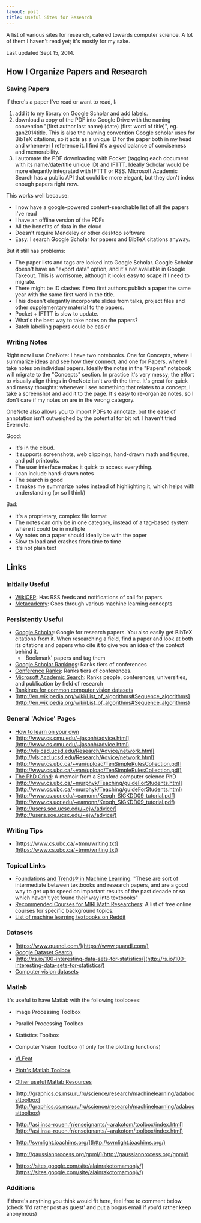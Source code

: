 ```yaml
---
layout: post
title: Useful Sites for Research
---
```


A list of various sites for research, catered towards computer science. A lot of
them I haven't read yet; it's mostly for my sake.

<!--end excerpt-->
Last updated Sept 15, 2014.

## How I Organize Papers and Research

### Saving Papers
If there's a paper I've read or want to read, I: 

1. add it to my library on Google Scholar and add labels. 
2. download a copy of the PDF into Google Drive with the naming convention
   "(first author last name) (date) (first word of title)", eg.  gan2014title.
   This is also the naming convention Google scholar uses for BibTeX citations,
   so it acts as a unique ID for the paper both in my head and whenever I
   reference it. I find it's a good balance of conciseness and memorability.  
3. I automate the PDF downloading with Pocket (tagging each document with its
   name/date/title unique ID) and IFTTT. Ideally Scholar would be more elegantly
   integrated with IFTTT or RSS. Microsoft Academic Search has a public API that
   could be more elegant, but they don't index enough papers right now.

This works well because:

- I now have a google-powered content-searchable list of all the papers I've read
- I have an offline version of the PDFs
- All the benefits of data in the cloud
- Doesn't require Mendeley or other desktop software
- Easy: I search Google Scholar for papers and BibTeX citations anyway.

But it still has problems:

- The paper lists and tags are locked into Google Scholar. Google Scholar
  doesn't have an "export data" option, and it's not available in Google
  Takeout. This is worrisome, although it looks easy to scape if I need to
  migrate.
- There might be ID clashes if two first authors publish a paper the same year
  with the same first word in the title. 
- This doesn't elegantly incorporate slides from talks, project files and other
  supplementary material to the papers.
- Pocket + IFTTT is slow to update.
- What's the best way to take notes on the papers?
- Batch labelling papers could be easier

### Writing Notes
Right now I use OneNote: I have two notebooks. One for Concepts, where I
summarize ideas and see how they connect, and one for Papers, where I take notes
on individual papers. Ideally the notes in the "Papers" notebook will migrate to
the "Concepts" section. In practice it's very messy; the effort to visually
align things in OneNote isn't worth the time. It's great for quick and messy
thoughts: whenever I see something that relates to a concept, I take a
screenshot and add it to the page. It's easy to re-organize notes, so I don't
care if my notes on are in the wrong category.

OneNote also allows you to import PDFs to annotate, but the ease of annotation
isn't outweighed by the potential for bit rot. I haven't tried Evernote.

Good:

- It's in the cloud.
- It supports screenshots, web clippings, hand-drawn math and figures, and pdf printouts.
- The user interface makes it quick to access everything.
- I can include hand-drawn notes 
- The search is good
- It makes me summarize notes instead of highlighting it, which helps with
  understanding (or so I think)

Bad:

- It's a proprietary, complex file format
- The notes can only be in one category, instead of a tag-based system where it could be in multiple
- My notes on a paper should ideally be with the paper
- Slow to load and crashes from time to time
- It's not plain text

## Links

### Initially Useful
- [WikiCFP](http://www.wikicfp.com/cfp/): Has RSS feeds and notifications of
  call for papers.
- [Metacademy](http://www.metacademy.org/): Goes through various machine
  learning concepts


### Persistently Useful
- [Google Scholar](http://scholar.google.com/): Google for research papers. You
  also easily get BibTeX citations from it. When researching a field, find a
  paper and look at both its citations and papers who cite it to give you an
  idea of the context behind it.
    - 'Bookmark' papers and tag them
- [Google Scholar
  Rankings](http://scholar.google.com/citations?view_op=top_venues&hl=en): Ranks
  tiers of conferences
- [Conference Ranks](http://www.conferenceranks.com): Ranks tiers of
  conferences.
- [Microsoft Academic Search](http://academic.research.microsoft.com/): Ranks people, conferences, universities, and publication by field of research
- [Rankings for common computer vision datasets](http://rodrigob.github.io/are_we_there_yet/build/)
- [http://en.wikipedia.org/wiki/List_of_algorithms#Sequence_algorithms](http://en.wikipedia.org/wiki/List_of_algorithms#Sequence_algorithms)

### General 'Advice' Pages
- [How to learn on your own](http://www.metacademy.org/roadmaps/rgrosse/learn_on_your_own)
- [http://www.cs.cmu.edu/~jasonh/advice.html](http://www.cs.cmu.edu/~jasonh/advice.html)
- [http://vlsicad.ucsd.edu/Research/Advice/network.html](http://vlsicad.ucsd.edu/Research/Advice/network.html)
- [http://www.cs.ubc.ca/~van/upload/TenSimpleRulesCollection.pdf](http://www.cs.ubc.ca/~van/upload/TenSimpleRulesCollection.pdf)
- [The PhD Grind](http://pgbovine.net/PhD-memoir.htm): A memoir from a Stanford
  computer science PhD 
- [http://www.cs.ubc.ca/~murphyk/Teaching/guideForStudents.html](http://www.cs.ubc.ca/~murphyk/Teaching/guideForStudents.html)
- [http://www.cs.ucr.edu/~eamonn/Keogh_SIGKDD09_tutorial.pdf](http://www.cs.ucr.edu/~eamonn/Keogh_SIGKDD09_tutorial.pdf)
- [http://users.soe.ucsc.edu/~ejw/advice/](http://users.soe.ucsc.edu/~ejw/advice/)

### Writing Tips
- [https://www.cs.ubc.ca/~tmm/writing.txt](https://www.cs.ubc.ca/~tmm/writing.txt)

### Topical Links
- [Foundations and Trends® in Machine
  Learning](http://www.nowpublishers.com/journals/MAL/5): "These are sort of
  intermediate between textbooks and research papers, and are a good way to get
  up to speed on important results of the past decade or so which haven't yet
  found their way into textbooks"
- [Recommended Courses for MIRI Math
  Researchers](http://intelligence.org/courses/): A list of free online courses
  for specific background topics.
- [List of machine learning textbooks on
  Reddit](http://www.reddit.com/r/MachineLearning/comments/1jeawf/machine_learning_books/)

### Datasets
- [https://www.quandl.com/](https://www.quandl.com/)
- [Google Dataset Search](https://www.google.com/cse/publicurl?cx=002720237717066476899:v2wv26idk7m)
- [http://rs.io/100-interesting-data-sets-for-statistics/](http://rs.io/100-interesting-data-sets-for-statistics/)
- [Computer vision datasets](http://homepages.inf.ed.ac.uk/rbf/CVonline/Imagedbase.htm)

### Matlab
It's useful to have Matlab with the following toolboxes:

- Image Processing Toolbox
- Parallel Processing Toolbox
- Statistics Toolbox
- Computer Vision Toolbox (if only for the plotting functions)

- [VLFeat](http://www.vlfeat.org/matlab/matlab.html)
- [Piotr's Matlab Toolbox](http://vision.ucsd.edu/~pdollar/toolbox/doc/index.html)
- [Other useful Matlab Resources](http://www.csse.uwa.edu.au/~pk/research/matlabfns/othersites.html)
- [http://graphics.cs.msu.ru/ru/science/research/machinelearning/adaboosttoolbox](http://graphics.cs.msu.ru/ru/science/research/machinelearning/adaboosttoolbox)
- [http://asi.insa-rouen.fr/enseignants/~arakotom/toolbox/index.html](http://asi.insa-rouen.fr/enseignants/~arakotom/toolbox/index.html)
- [http://svmlight.joachims.org/](http://svmlight.joachims.org/)
- [http://gaussianprocess.org/gpml/](http://gaussianprocess.org/gpml/)
- [https://sites.google.com/site/alainrakotomamonjy/](https://sites.google.com/site/alainrakotomamonjy/)

### Additions
If there's anything you think would fit here, feel free to comment below (check 'I'd rather post as guest' and put a bogus
email if you'd rather keep anonymous) 
